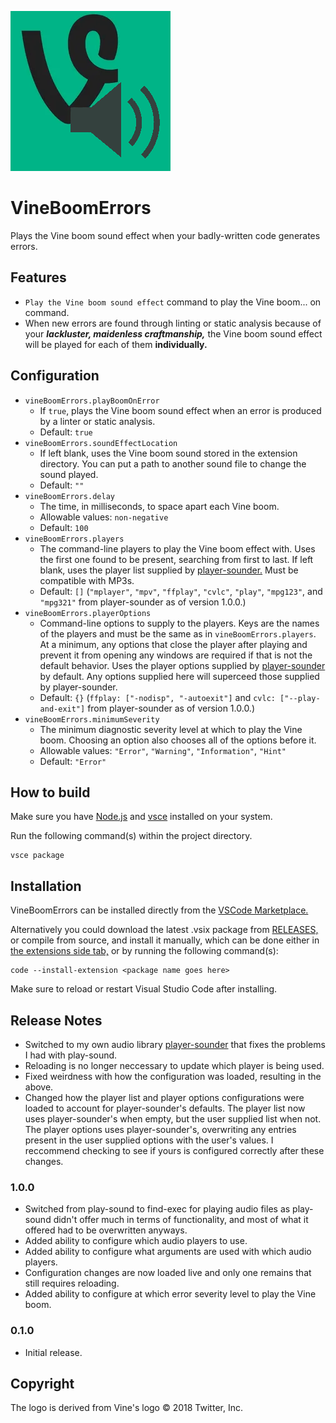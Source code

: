 ![VineBoomErrors Logo](images/icon.png)

# VineBoomErrors

Plays the Vine boom sound effect when your badly-written code generates errors.

## Features

- `Play the Vine boom sound effect` command to play the Vine boom... on command.
- When new errors are found through linting or static analysis because of your **_lackluster, maidenless craftmanship,_** the Vine boom sound effect will be played for each of them **individually.**

## Configuration

- `vineBoomErrors.playBoomOnError`
    - If `true`, plays the Vine boom sound effect when an error is produced by a linter or static analysis.
    - Default: `true`  
- `vineBoomErrors.soundEffectLocation`
    - If left blank, uses the Vine boom sound stored in the extension directory. You can put a path to another sound file to change the sound played.
    - Default: `""`
- `vineBoomErrors.delay`
    - The time, in milliseconds, to space apart each Vine boom.
    - Allowable values: `non-negative`
    - Default: `100`
- `vineBoomErrors.players`
    - The command-line players to play the Vine boom effect with. Uses the first one found to be present, searching from first to last. If left blank, uses the player list supplied by [player-sounder.](https://www.npmjs.com/package/player-sounder "player-sounder npm entry") Must be compatible with MP3s.
    - Default: `[]` (`"mplayer"`, `"mpv"`, `"ffplay"`, `"cvlc"`, `"play"`, `"mpg123"`, and `"mpg321"` from player-sounder as of version 1.0.0.)
- `vineBoomErrors.playerOptions`
    - Command-line options to supply to the players. Keys are the names of the players and must be the same as in `vineBoomErrors.players`. At a minimum, any options that close the player after playing and prevent it from opening any windows are required if that is not the default behavior. Uses the player options supplied by [player-sounder](https://www.npmjs.com/package/player-sounder "player-sounder npm entry") by default. Any options supplied here will superceed those supplied by player-sounder.
    - Default: `{}` (`ffplay: ["-nodisp", "-autoexit"]` and `cvlc: ["--play-and-exit"]` from player-sounder as of version 1.0.0.)
- `vineBoomErrors.minimumSeverity`
    - The minimum diagnostic severity level at which to play the Vine boom. Choosing an option also chooses all of the options before it.
    - Allowable values: `"Error"`, `"Warning"`, `"Information"`, `"Hint"`
    - Default: `"Error"`

## How to build

Make sure you have [Node.js](https://nodejs.org/en "Node.js website.") and [vsce](https://code.visualstudio.com/api/working-with-extensions/publishing-extension#vsce "VSCode help page on vsce.") installed on your system.

Run the following command(s) within the project directory.

```console
vsce package
```

## Installation

VineBoomErrors can be installed directly from the [VSCode Marketplace.](https://marketplace.visualstudio.com/items?itemName=onalitokiejanEpiphanytawami.vineboomerrors "VineBoomErros page on VSCode Marketplace.")

Alternatively you could download the latest .vsix package from [RELEASES,](https://github.com/ona-li-toki-e-jan-Epiphany-tawa-mi/VineBoomErrors-vscode/releases "Releases for VineBoomErrors.") or compile from source, and install it manually, which can be done either in [the extensions side tab,](https://code.visualstudio.com/docs/editor/extension-marketplace#_install-from-a-vsix "VSCode help page on installing extensions from .vsix.") or by running the following command(s):

```console
code --install-extension <package name goes here>
```

Make sure to reload or restart Visual Studio Code after installing.

## Release Notes

- Switched to my own audio library [player-sounder](https://www.npmjs.com/package/player-sounder "player-sounder npm entry") that fixes the problems I had with play-sound.
- Reloading is no longer neccessary to update which player is being used.
- Fixed weirdness with how the configuration was loaded, resulting in the above.
- Changed how the player list and player options configurations were loaded to account for player-sounder's defaults. The player list now uses player-sounder's when empty, but the user supplied list when not. The player options uses player-sounder's, overwriting any entries present in the user supplied options with the user's values. I reccommend checking to see if yours is configured correctly after these changes.

### 1.0.0

- Switched from play-sound to find-exec for playing audio files as play-sound didn't offer much in terms of functionality, and most of what it offered had to be overwritten anyways.
- Added ability to configure which audio players to use.
- Added ability to configure what arguments are used with which audio players.
- Configuration changes are now loaded live and only one remains that still requires reloading.
- Added ability to configure at which error severity level to play the Vine boom.

### 0.1.0

- Initial release.

## Copyright

The logo is derived from Vine's logo © 2018 Twitter, Inc.